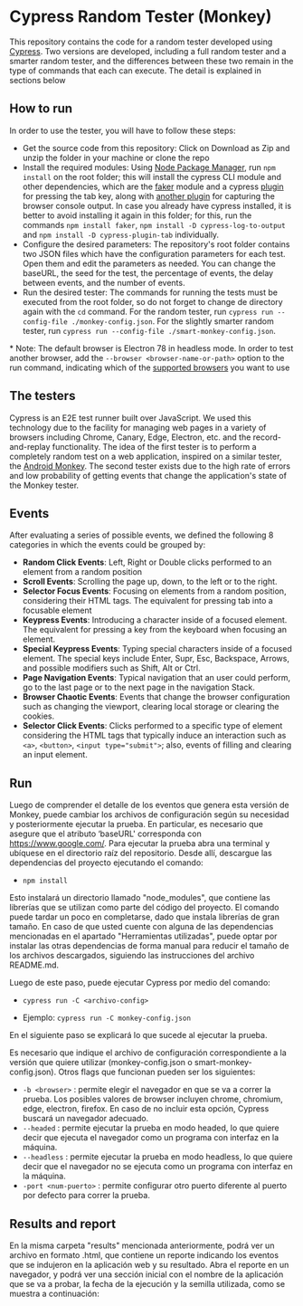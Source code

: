 # Cypress Random Tester (Monkey)
This repository contains the code for a random tester developed using [Cypress](https://www.cypress.io/). Two versions are developed, including a full random tester and a smarter random tester, and the differences between these two remain in the type of commands that each can execute. The detail is explained in sections below

## How to run
In order to use the tester, you will have to follow these steps:
- Get the source code from this repository: Click on Download as Zip and unzip the folder in your machine or clone the repo
- Install the required modules: Using [Node Package Manager](https://www.npmjs.com/), run `npm install` on the root folder; this will install the cypress CLI module and other dependencies, which are the [faker](https://www.npmjs.com/package/faker) module and a cypress [plugin](https://github.com/Bkucera/cypress-plugin-tab) for pressing the tab key, along with [another plugin](https://github.com/flotwig/cypress-log-to-output) for capturing the browser console output. In case you already have cypress installed, it is better to avoid installing it again in this folder; for this, run the commands `npm install faker`, `npm install -D cypress-log-to-output` and `npm install -D cypress-plugin-tab` individually.
- Configure the desired parameters: The repository's root folder contains two JSON files which have the configuration parameters for each test. Open them and edit the parameters as needed. You can change the baseURL, the seed for the test, the percentage of events, the delay between events, and the number of events.
- Run the desired tester: The commands for running the tests must be executed from the root folder, so do not forget to change de directory again with the `cd` command. For the random tester, run `cypress run --config-file ./monkey-config.json`. For the slightly smarter random tester, run `cypress run --config-file ./smart-monkey-config.json`. 

\* Note: The default browser is Electron 78 in headless mode. In order to test another browser, add the `--browser <browser-name-or-path>` option to the run command, indicating which of the [supported browsers](https://docs.cypress.io/guides/guides/launching-browsers.html#Browsers) you want to use

## The testers
Cypress is an E2E test runner built over JavaScript. We used this technology due to the facility for managing web pages in a variety of browsers including Chrome, Canary, Edge, Electron, etc. and the record-and-replay functionality. The idea of the first tester is to perform a completely random test on a web application, inspired on a similar tester, the [Android Monkey](https://developer.android.com/studio/test/monkey). The second tester exists due to the high rate of errors and low probability of getting events that change the application's state of the Monkey tester.

## Events
After evaluating a series of possible events, we defined the following 8 categories in which the events could be grouped by:
- **Random Click Events**:
Left, Right or Double clicks performed to an element from a random position
- **Scroll Events**:
Scrolling the page up, down, to the left or to the right.
- **Selector Focus Events**:
Focusing on elements from a random position, considering their HTML tags. The equivalent for pressing tab into a focusable element
- **Keypress Events**:
Introducing a character inside of a focused element. The equivalent for pressing a key from the keyboard when focusing an element.
- **Special Keypress Events**:
Typing special characters inside of a focused element. The special keys include Enter, Supr, Esc, Backspace, Arrows, and possible modifiers such as Shift, Alt or Ctrl.
- **Page Navigation Events**:
Typical navigation that an user could perform, go to the last page or to the next page in the navigation Stack.
- **Browser Chaotic Events**:
Events that change the browser configuration such as changing the viewport, clearing local storage or clearing the cookies.
- **Selector Click Events**:
Clicks performed to a specific type of element considering the HTML tags that typically induce an interaction such as `<a>`, `<button>`, `<input type="submit">`; also, events of filling and clearing an input element.

## Run
Luego de comprender el detalle de los eventos que genera esta versión de Monkey, puede cambiar los archivos de configuración según su necesidad y posteriormente ejecutar la prueba. En particular, es necesario que asegure que el atributo ‘baseURL' corresponda con https://www.google.com/. Para ejecutar la prueba abra una terminal y ubíquese en el directorio raíz del repositorio. Desde allí, descargue las dependencias del proyecto ejecutando el comando:
- `npm install`

Esto instalará un directorio llamado "node_modules", que contiene las librerías que se utilizan como parte del código del proyecto. El comando puede tardar un poco en completarse, dado que instala librerías de gran tamaño. En caso de que usted cuente con alguna de las dependencias mencionadas en el apartado "Herramientas utilizadas", puede optar por instalar las otras dependencias de forma manual para reducir el tamaño de los archivos descargados, siguiendo las instrucciones del archivo README.md.

Luego de este paso, puede ejecutar Cypress por medio del comando:

- `cypress run -C <archivo-config>`

- Ejemplo: `cypress run -C monkey-config.json`

En el siguiente paso se explicará lo que sucede al ejecutar la prueba.

Es necesario que indique el archivo de configuración correspondiente a la versión que quiere utilizar (monkey-config.json o smart-monkey-config.json). Otros flags que funcionan pueden ser los siguientes:

- `-b <browser>` : permite elegir el navegador en que se va a correr la prueba. Los posibles valores de browser incluyen chrome, chromium, edge, electron, firefox. En caso de no incluir esta opción, Cypress buscará un navegador adecuado.
- `--headed` : permite ejecutar la prueba en modo headed, lo que quiere decir que ejecuta el navegador como un programa con interfaz en la máquina.
- `--headless` : permite ejecutar la prueba en modo headless, lo que quiere decir que el navegador no se ejecuta como un programa con interfaz en la máquina.
- `-port <num-puerto>` : permite configurar otro puerto diferente al puerto por defecto para correr la prueba.

## Results and report
En la misma carpeta "results" mencionada anteriormente, podrá ver un archivo en formato .html, que contiene un reporte indicando los eventos que se indujeron en la aplicación web y su resultado. Abra el reporte en un navegador, y podrá ver una sección inicial con el nombre de la aplicación que se va a probar, la fecha de la ejecución y la semilla utilizada, como se muestra a continuación:
